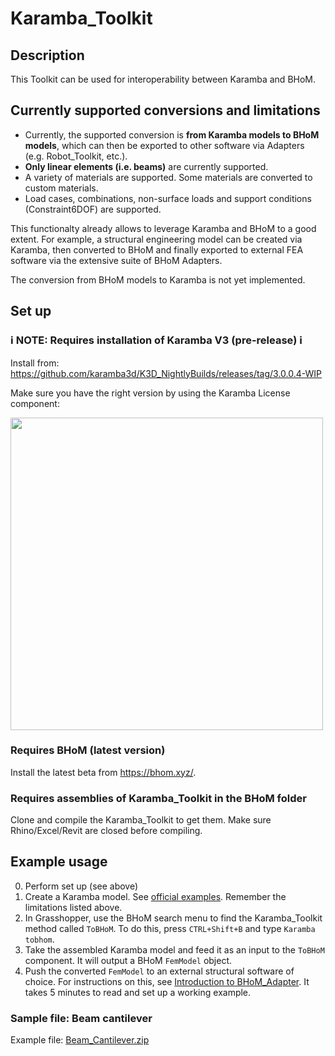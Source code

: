 # Karamba_Toolkit
## Description
This Toolkit can be used for interoperability between Karamba and BHoM.

## Currently supported conversions and limitations
- Currently, the supported conversion is **from Karamba models to BHoM models**, which can then be exported to other software via Adapters (e.g. Robot_Toolkit, etc.).
- **Only linear elements (i.e. beams)** are currently supported. 
- A variety of materials are supported. Some materials are converted to custom materials.
- Load cases, combinations, non-surface loads and support conditions (Constraint6DOF) are supported.

This functionalty already allows to leverage Karamba and BHoM to a good extent. For example, a structural engineering model can be created via Karamba, then converted to BHoM and finally exported to external FEA software via the extensive suite of BHoM Adapters.

The conversion from BHoM models to Karamba is not yet implemented.

## Set up

### :information_source: NOTE: Requires installation of Karamba V3 (pre-release) :information_source:
Install from:
https://github.com/karamba3d/K3D_NightlyBuilds/releases/tag/3.0.0.4-WIP

Make sure you have the right version by using the Karamba License component:

<img src="https://user-images.githubusercontent.com/6352844/221171386-ed6ee839-b0d5-4188-9b8b-c8655953a0b7.png" width="500"/>


### Requires BHoM (latest version)
Install the latest beta from https://bhom.xyz/.

### Requires assemblies of Karamba_Toolkit in the BHoM folder
Clone and compile the Karamba_Toolkit to get them. Make sure Rhino/Excel/Revit are closed before compiling.

## Example usage

0. Perform set up (see above)
1. Create a Karamba model. See [official examples](https://karamba3d.com/learn/examples/). Remember the limitations listed above.
2. In Grasshopper, use the BHoM search menu to find the Karamba_Toolkit method called `ToBHoM`. To do this, press `CTRL+Shift+B` and type `Karamba tobhom`.
3. Take the assembled Karamba model and feed it as an input to the `ToBHoM` component. It will output a BHoM `FemModel` object.
4. Push the converted `FemModel` to an external structural software of choice. For instructions on this, see [Introduction to BHoM_Adapter](https://bhom.xyz/documentation/BHoM_Adapter/#example-usage-use-robot-adapter-to-push-export-a-bhom-model-to-robot). It takes 5 minutes to read and set up a working example.

### Sample file: Beam cantilever
Example file: [Beam_Cantilever.zip](https://github.com/BHoM/Karamba3D_Toolkit/files/10824421/Beam_Cantilever.zip)
